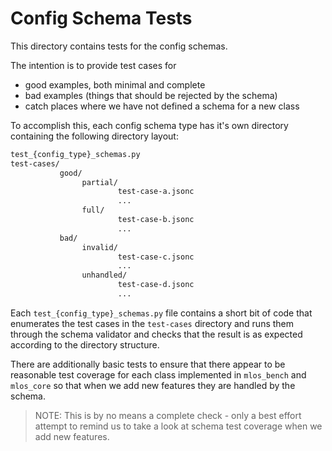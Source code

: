 # Config Schema Tests

This directory contains tests for the config schemas.

The intention is to provide test cases for

- good examples, both minimal and complete
- bad examples (things that should be rejected by the schema)
- catch places where we have not defined a schema for a new class

To accomplish this, each config schema type has it's own directory containing the following directory layout:

```txt
test_{config_type}_schemas.py
test-cases/
           good/
                partial/
                        test-case-a.jsonc
                        ...
                full/
                        test-case-b.jsonc
                        ...
           bad/
                invalid/
                        test-case-c.jsonc
                        ...
                unhandled/
                        test-case-d.jsonc
                        ...
```

Each `test_{config_type}_schemas.py` file contains a short bit of code that enumerates the test cases in the `test-cases` directory and runs them through the schema validator and checks that the result is as expected according to the directory structure.

There are additionally basic tests to ensure that there appear to be reasonable test coverage for each class implemented in `mlos_bench` and `mlos_core` so that when we add new features they are handled by the schema.

> NOTE: This is by no means a complete check - only a best effort attempt to remind us to take a look at schema test coverage when we add new features.
